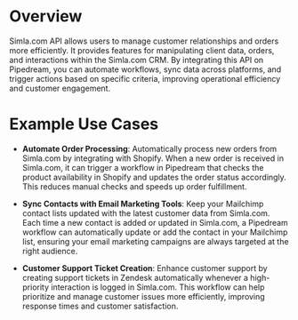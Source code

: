 # Overview

Simla.com API allows users to manage customer relationships and orders more efficiently. It provides features for manipulating client data, orders, and interactions within the Simla.com CRM. By integrating this API on Pipedream, you can automate workflows, sync data across platforms, and trigger actions based on specific criteria, improving operational efficiency and customer engagement.

# Example Use Cases

- **Automate Order Processing**: Automatically process new orders from Simla.com by integrating with Shopify. When a new order is received in Simla.com, it can trigger a workflow in Pipedream that checks the product availability in Shopify and updates the order status accordingly. This reduces manual checks and speeds up order fulfillment.

- **Sync Contacts with Email Marketing Tools**: Keep your Mailchimp contact lists updated with the latest customer data from Simla.com. Each time a new contact is added or updated in Simla.com, a Pipedream workflow can automatically update or add the contact in your Mailchimp list, ensuring your email marketing campaigns are always targeted at the right audience.

- **Customer Support Ticket Creation**: Enhance customer support by creating support tickets in Zendesk automatically whenever a high-priority interaction is logged in Simla.com. This workflow can help prioritize and manage customer issues more efficiently, improving response times and customer satisfaction.
